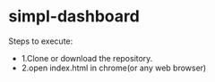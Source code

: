 # simpl-dashboard

Steps to execute:

* 1.Clone or download the repository.
* 2.open index.html in chrome(or any web browser)
